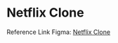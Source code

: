 
# Netflix Clone

Reference Link Figma: [Netflix Clone](https://www.figma.com/design/ayHaeeuJcxaxnUc5lWyx6w/Netflix-Design-System-2024--Website-ver.--%F0%9F%8E%A5--Community-?node-id=212-22353&p=f&t=Ah1WgiFsAeBCP5K5-0)
